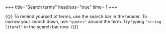 +++
title="Search terms"
headless="true"
time= 1
+++

{{<note type="tip" title="Search the curriculum">}}
To remind yourself of terms, use the search bar in the header. To _narrow_ your search down, use `"quotes"` around the term. Try typing `"string literal"` in the search bar now.
{{</note>}}

